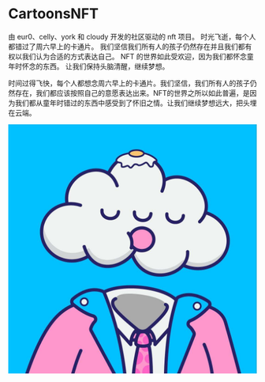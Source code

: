 # CartoonsNFT

由 eur0、celly、york 和 cloudy 开发的社区驱动的 nft 项目。 时光飞逝，每个人都错过了周六早上的卡通片。 我们坚信我们所有人的孩子仍然存在并且我们都有权以我们认为合适的方式表达自己。 NFT 的世界如此受欢迎，因为我们都怀念童年时怀念的东西。 让我们保持头脑清醒，继续梦想。

时间过得飞快，每个人都想念周六早上的卡通片。我们坚信，我们所有人的孩子仍然存在，我们都应该按照自己的意愿表达出来。NFT的世界之所以如此普遍，是因为我们都从童年时错过的东西中感受到了怀旧之情。让我们继续梦想远大，把头埋在云端。

![nft](unnamed.jpg)
